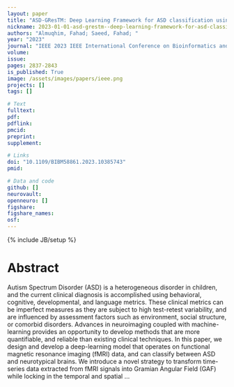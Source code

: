 ```yaml
---
layout: paper
title: "ASD-GResTM: Deep Learning Framework for ASD classification using Gramian Angular Field"
nickname: 2023-01-01-asd-grestm--deep-learning-framework-for-asd-classification-using-gramian-angular-field
authors: "Almuqhim, Fahad; Saeed, Fahad; "
year: "2023"
journal: "IEEE 2023 IEEE International Conference on Bioinformatics and Biomedicine (BIBM)"
volume: 
issue:
pages: 2837-2843
is_published: True
image: /assets/images/papers/ieee.png
projects: []
tags: []

# Text
fulltext:
pdf:
pdflink:
pmcid:
preprint: 
supplement:

# Links
doi: "10.1109/BIBM58861.2023.10385743"
pmid:

# Data and code
github: []
neurovault:
openneuro: []
figshare:
figshare_names:
osf:
---
```

{% include JB/setup %}

# Abstract

Autism Spectrum Disorder (ASD) is a heterogeneous disorder in children, and the current clinical diagnosis is accomplished using behavioral, cognitive, developmental, and language metrics. These clinical metrics can be imperfect measures as they are subject to high test-retest variability, and are influenced by assessment factors such as environment, social structure, or comorbid disorders. Advances in neuroimaging coupled with machine-learning provides an opportunity to develop methods that are more quantifiable, and reliable than existing clinical techniques. In this paper, we design and develop a deep-learning model that operates on functional magnetic resonance imaging (fMRI) data, and can classify between ASD and neurotypical brains. We introduce a novel strategy to transform time-series data extracted from fMRI signals into Gramian Angular Field (GAF) while locking in the temporal and spatial …
